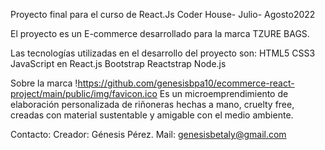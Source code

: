 Proyecto final para el curso de React.Js Coder House- Julio- Agosto2022

El proyecto es un E-commerce desarrollado para la marca TZURE BAGS.


Las tecnologías utilizadas en el desarrollo del proyecto son:
HTML5
CSS3
JavaScript en React.js
Bootstrap 
Reactstrap
Node.js


Sobre la marca
!https://github.com/genesisbpa10/ecommerce-react-project/main/public/img/favicon.ico
Es un microemprendimiento de elaboración personalizada de riñoneras hechas a mano, cruelty free, creadas con material sustentable y amigable con el medio ambiente. 


Contacto:
Creador: Génesis Pérez.
Mail: genesisbetaly@gmail.com



